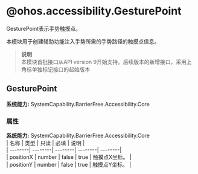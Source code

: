 # @ohos.accessibility.GesturePoint    
  
  
GesturePoint表示手势触摸点。  
  
本模块用于创建辅助功能注入手势所需的手势路径的触摸点信息。  
> **说明**   
>本模块首批接口从API version 9开始支持。后续版本的新增接口，采用上角标单独标记接口的起始版本  
    
## GesturePoint  
 **系统能力:**  SystemCapability.BarrierFree.Accessibility.Core    
### 属性    
 **系统能力:**  SystemCapability.BarrierFree.Accessibility.Core    
| 名称 | 类型 | 只读 | 必填 | 说明 |  
| --------| --------| --------| --------| --------|  
| positionX | number | false | true | 触摸点X坐标。  |  
| positionY | number | false | true | 触摸点Y坐标。 |  
